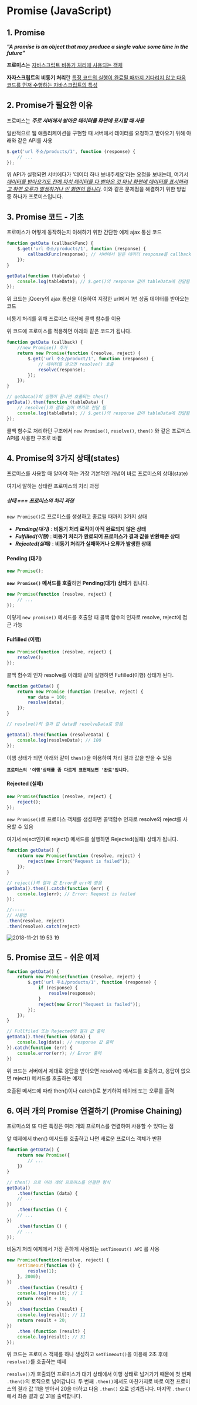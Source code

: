 # Promise (JavaScript)



## 1. Promise

***"A promise is an object that may produce a single value some time in the future"***



**프로미스**는 <u>자바스크립트 비동기 처리에 사용되는 객체</u>

**자자스크립트의 비동기 처리**란 <u>특정 코드의 실행이 완료될 때까지 기다리지 않고 다음 코드를 먼저 수행하는 자바스크립트의 특성</u>





## 2. Promise가 필요한 이유

프로미스는 ***주로 서버에서 받아온 데이터를 화면에 표시할 때 사용***

일반적으로 웹 애플리케이션을 구현할 때 서버에서 데이터를 요청하고 받아오기 위해 아래와 같은 API를 사용

```javascript
$.get('url 주소/products/1', function (response) {
    // ...
});
```

위 API가 실행되면 서버에다가 '데이터 하나 보내주세요'라는 요청을 보내는데, 여기서 *<u>데이터를 받아오기도 전에 마치 데이터를 다 받아온 것 마냥 화면에 데이터를 표시하려고 하면 오류가 발생하거나 빈 화면이 뜹니다</u>*. 이와 같은 문제점을 해결하기 위한 방법 중 하나가 프로미스입니다.





## 3. Promise 코드 - 기초

프로미스가 어떻게 동작하는지 이해하기 위한 간단한 예제 ajax 통신 코드

```javascript
function getData (callbackFunc) {
    $.get('url 주소/products/1', function (response) {
        callbackFunc(response); // 서버에서 받은 데이터 response를 callbackFunc() 함수에 넘겨줌
    });
}

getData(function (tableData) {
    console.log(tableData); // $.get()의 response 값이 tableData에 전달됨
});
```

위 코드는 jQoery의 ajax 통신을 이용하여 지정한 url에서 1번 상품 데이터를 받아오는 코드

비동기 처리를 위해 프로미스 대신에 콜백 함수를 이용

위 코드에 프로미스를 적용하면 아래와 같은 코드가 됩니다.

```javascript
function getData (callback) {
    //new Promise() 추가
    return new Promise(function (resolve, reject) {
        $.get('url 주소/product/1', function (response) {
            // 데이터를 받으면 resolve() 호출
            resolve(response);
        });
    });
}

// getData()의 실행이 끝나면 호출되는 then()
getData().then(function (tableData) {
    // resolve()의 결과 값이 여기로 전달 됨
    console.log(tableData); // $.get()의 response 값이 tableData에 전달됨
});
```

콜백 함수로 처리하던 구조에서 `new Promise()`, `resolve()`, `then()` 와 같은 프로미스 API를 사용한 구조로 바뀜





## 4. Promise의 3가지 상태(states)

프로미스를 사용할 때 알아야 하는 가장 기본적인 개념이 바로 프로미스의 상태(state)

여기서 말하는 상태란 프로미스의 처리 과정

##### 상태 === 프로미스의 처리 과정



`new Promise()`로 프로미스를 생성하고 종료될 때까지 3가지 상태

* ***Pending(대기)*** : **비동기 처리 로직이 아직 완료되지 않은 상태**
* ***Fulfilled(이행)*** : **비동기 처리가 완료되어 프로미스가 결과 값을 반환해준 상태**
* ***Rejected(실패)*** : **비동기 처리가 실패하거나 오류가 발생한 상태**



#### Pending (대기)

```javascript
new Promise();
```

**`new Promise()` 메서드를 호출**하면 **Pending(대기) 상태**가 됩니다.

```javascript
new Promise(function (resolve, reject) {
    // ...
});
```

이렇게 `new promise()` 메서드를 호출할 때 콜백 함수의 인자로 resolve, reject에 접근 가능



#### Fulfilled (이행)

```javascript
new Promise(function (resolve, reject) {
    resolve();
});
```

콜백 함수의 인자 resolve를 아래와 같이 실행하면 Fufilled(이행) 상태가 된다.

```javascript
function getData() {
    return new Promise (function (resolve, reject) {
        var data = 100;
        resolve(data);
    });
}

// resolve()의 결과 값 data를 resolveData로 받음

getData().then(function (resolveData) {
    console.log(resolveData); // 100
});
```

이행 상태가 되면 아래와 같이 `then()`을 이용하여 처리 결과 값을 받을 수 있음

**`프로미스의 '이행'상태를 좀 다르게 표현해보면 '완료'입니다.`**



#### Rejected (실패)

```javascript
new Promise(function (resolve, reject) {
    reject();
});
```

`new Promise()`로 프로미스 객체를 생성하면 콜백함수 인자로 resolve와 reject를 사용할 수 있음

여기서 reject인자로 reject() 메서드를 실행하면 Rejected(실패) 상태가 됩니다.

```javascript
function getData() {
    return new Promise(function (resolve, reject) {
        reject(new Error("Request is failed"));
    });
}

// reject()의 결과 값 Error를 err에 받음
getData().then().catch(function (err) {
    console.log(err); // Error: Request is failed
});

//-----
// 사용법
.then(resolve, reject)
.then(resolve).catch(reject)
```

![2018-11-21 19 53 19](https://user-images.githubusercontent.com/40155174/48836836-292eae00-edc7-11e8-9a17-628559e04c82.png)





## 5. Promise 코드 - 쉬운 예제

```javascript
function getData() {
    return new Promise(function (resolve, reject) {
        $.get('url 주소/products/1', function (response) {
            if (response) {
                resolve(response);
            }
            reject(new Error("Request is failed"));
        });
    });
}

// Fullfiled 또는 Rejected의 결과 값 출력
getData().then(function (data) {
    console.log(data); // response 값 출력
}).catch(function (err) {
    console.error(err); // Error 출력
})
```

위 코드는 서버에서 제대로 응답을 받아오면 resolve() 메서드를 호출하고, 응답이 없으면 reject() 메서드를 호출하는 예제

호출된 메서드에 따라 then()이나 catch()로 분기하여 데이터 또는 오류를 출력





## 6. 여러 개의 Promise 연결하기 (Promise Chaining)

프로미스의 또 다른 특징은 여러 개의 프로미스를 연결하여 사용할 수 있다는 점

앞 예제에서 then() 메서드를 호출하고 나면 새로운 프로미스 객체가 반환

```javascript
function getData() {
    return new Promise({
        // ...
    })
}

// then() 으로 여러 개의 프로미스를 연결한 형식
getData()
    .then(function (data) {
    // ...
})
    .then(function () {
    // ...
})
    .then(function () {
    // ...
});
```

비동기 처리 예제에서 가장 흔하게 사용되는 `setTimeout() API` 를 사용

```javascript
new Promise(function(resolve, reject) {
    setTimeout(function () {
        resolve(1);
    }, 2000);
})
    .then(function (result) {
    console.log(result); // 1
    return result + 10;
})
    .then(function (result) {
    console.log(result); // 11
    return result + 20;
})
    .then (function (result) {
    console.log(result); // 31
});
```

위 코드는 프로미스 객체를 하나 생성하고 `setTimeout()`을 이용해 2초 후에 `resolve()`를 호출하는 예제

`resolve()`가 호출되면 프로미스가 대기 상태에서 이행 상태로 넘거가기 때문에 첫 번째 `.then()`의 로직으로 넘어갑니다. 두 번째 `.then()`에서도 마찬가지로 바로 이전 프로미스의 결과 값 11을 받아서 20을 더하고 다음 `.then()` 으로 넘겨줍니다. 마지막 `.then()`에서 최종 결과 값 31을 출력합니다.






